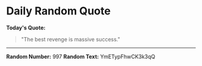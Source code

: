 # Daily Random Quote

**Today's Quote:**
> "The best revenge is massive success."

---

**Random Number:** 997
**Random Text:** YmETypFhwCK3k3qQ
